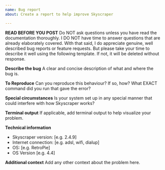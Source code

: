 ```yaml
---
name: Bug report
about: Create a report to help improve Skyscraper

---
```


**READ BEFORE YOU POST**
Do NOT ask questions unless you have read the documentation thoroughly. I DO NOT have time to answer questions that are already elaborately covered. With that said, I do appreciate genuine, well described bug reports or feature requests. But please take your time to describe it well using the following template. If not, it will be deleted without response.

**Describe the bug**
A clear and concise description of what and where the bug is.

**To Reproduce**
Can you reproduce this behaviour? If so, how? What EXACT command did you run that gave the error?

**Special circumstances**
Is your system set up in any special manner that could interfere with how Skyscraper works?

**Terminal output**
If applicable, add terminal output to help visualize your problem.

**Technical information**
 - Skyscraper version: [e.g. 2.4.9]
 - Internet connection: [e.g. adsl, wifi, dialup]
 - OS: [e.g. RetroPie]
 - OS Version [e.g. 4.4]

**Additional context**
Add any other context about the problem here.
